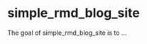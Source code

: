 
# simple_rmd_blog_site

<!-- badges: start -->
<!-- badges: end -->

The goal of simple_rmd_blog_site is to ...

